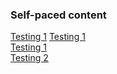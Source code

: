 ### Self-paced content

[Testing 1](https://metacognetix.github.io/elearning/no-controls-dark.html)
[Testing 1](https://metacognetix.github.io/elearning/no-controls-with-transcript.html)  
[Testing 1](https://metacognetix.github.io/elearning/deck1.html)  
[Testing 2](https://metacognetix.github.io/elearning/deck2.html)  
